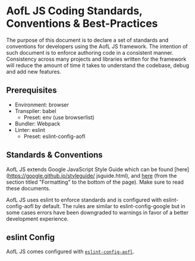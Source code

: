 # AofL JS Coding Standards, Conventions & Best-Practices

The purpose of this document is to declare a set of standards and conventions for developers using the AofL JS framework. The intention of such document is to enforce authoring code in a consistent manner. Consistency across many projects and libraries written for the framework will reduce the amount of time it takes to understand the codebase, debug and add new features.

## Prerequisites

- Environment: browser
- Transpiler: babel
  - Preset: env (use browserlist)
- Bundler: Webpack
- Linter: eslint
  - Preset: eslint-config-aofl

## Standards & Conventions

AofL JS extends Google JavaScript Style Guide which can be found [here](https://google.github.io/styleguide/
jsguide.html), and [here](https://google.github.io/styleguide/cppguide.html#Formatting) (from the section titled
"Formatting" to the bottom of the page). Make sure to read these documents.

AofL JS uses eslint to enforce standards and is configured with eslint-config-aofl by default. The rules are
similar to eslint-config-google but in some cases errors have been downgraded to warnings in favor of a better
development experience.

## eslint Config
AofL JS comes configured with [`eslint-config-aofl`](https://github.com/AgeOfLearning/eslint-config-aofl).
